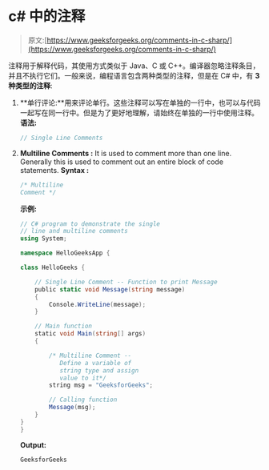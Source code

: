 # c# 中的注释

> 原文:[https://www.geeksforgeeks.org/comments-in-c-sharp/](https://www.geeksforgeeks.org/comments-in-c-sharp/)

注释用于解释代码，其使用方式类似于 Java、C 或 C++。编译器忽略注释条目，并且不执行它们。一般来说，编程语言包含两种类型的注释，但是在 C# 中，有 **3 种类型的注释**:

1.  **单行评论:**用来评论单行。这些注释可以写在单独的一行中，也可以与代码一起写在同一行中。但是为了更好地理解，请始终在单独的一行中使用注释。
    **语法:**

    ```cs
    // Single Line Comments
    ```

2.  **Multiline Comments :** It is used to comment more than one line. Generally this is used to comment out an entire block of code statements.
    **Syntax :**

    ```cs
    /* Multiline
    Comment */

    ```

    **示例:**

    ```cs
    // C# program to demonstrate the single 
    // line and multiline comments
    using System;

    namespace HelloGeeksApp {

    class HelloGeeks { 

        // Single Line Comment -- Function to print Message
        public static void Message(string message)
        {
            Console.WriteLine(message);
        }

        // Main function
        static void Main(string[] args)
        {

            /* Multiline Comment --
               Define a variable of
               string type and assign
               value to it*/
            string msg = "GeeksforGeeks";

            // Calling function
            Message(msg);
        }
    }
    }
    ```

    **Output:**

    ```cs
    GeeksforGeeks

    ```